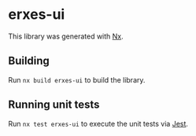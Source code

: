 # erxes-ui

This library was generated with [Nx](https://nx.dev).

## Building

Run `nx build erxes-ui` to build the library.

## Running unit tests

Run `nx test erxes-ui` to execute the unit tests via [Jest](https://jestjs.io).
